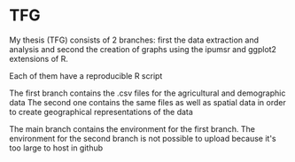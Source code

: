 # TFG

My thesis (TFG) consists of 2 branches: first the data extraction and analysis and second the creation of graphs using the ipumsr and ggplot2 extensions of R.

Each of them have a reproducible R script

The first branch contains the .csv files for the agricultural and demographic data
The second one contains the same files as well as spatial data in order to create geographical representations of the data

The main branch contains the environment for the first branch. The environment for the second branch is not possible to upload because it's too large to host in github
